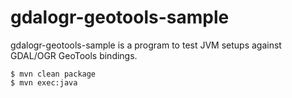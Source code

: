 gdalogr-geotools-sample
=======================

gdalogr-geotools-sample is a program to test JVM setups against GDAL/OGR GeoTools bindings.


```
$ mvn clean package
$ mvn exec:java
```

